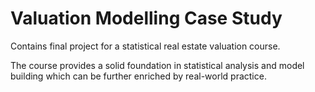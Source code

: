 # Valuation Modelling Case Study

Contains final project for a statistical real estate valuation course. 

The course provides a solid foundation in statistical analysis and model building which can be further enriched by real-world practice.
